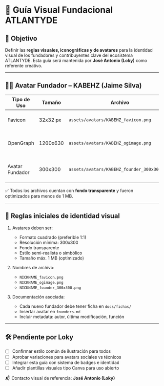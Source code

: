 <!--
Path: docs/guias/Guia_Visual_Founders.md
Autor: ATLANTYDE Founders Team
Última modificación: 2025-04-23
-->

# 🎨 Guía Visual Fundacional ATLANTYDE

## 🎯 Objetivo
Definir las **reglas visuales, iconográficas y de avatares** para la identidad visual de los fundadores y contribuyentes clave del ecosistema ATLANTYDE. Esta guía será mantenida por **José Antonio (Loky)** como referente creativo.

---

## 🧙‍♂️ Avatar Fundador – KABEHZ (Jaime Silva)

| Tipo de Uso      | Tamaño     | Archivo                            | Propósito                                     |
|------------------|------------|------------------------------------|-----------------------------------------------|
| Favicon          | 32x32 px   | `assets/avatars/KABEHZ_favicon.png`   | Icono navegador / sitio web                  |
| OpenGraph        | 1200x630   | `assets/avatars/KABEHZ_ogimage.png`   | Vista previa en redes sociales               |
| Avatar Fundador  | 300x300    | `assets/avatars/KABEHZ_founder_300x300.png` | Identidad en fichas / equipo / docs   |

✅ Todos los archivos cuentan con **fondo transparente** y fueron optimizados para menos de 1 MB.

---

## 📘 Reglas iniciales de identidad visual

1. Avatares deben ser:
   - Formato cuadrado (preferible 1:1)
   - Resolución mínima: 300x300
   - Fondo transparente
   - Estilo semi-realista o simbólico
   - Tamaño máx. 1 MB (optimizado)

2. Nombres de archivo:
   - `NICKNAME_favicon.png`
   - `NICKNAME_ogimage.png`
   - `NICKNAME_founder_300x300.png`

3. Documentación asociada:
   - Cada nuevo fundador debe tener ficha en `docs/fichas/`
   - Insertar avatar en `founders.md`
   - Incluir metadata: autor, última modificación, función

---

## 🛠️ Pendiente por Loky

- [ ] Confirmar estilo común de ilustración para todos
- [ ] Aprobar variaciones para avatars sociales vs técnicos
- [ ] Integrar esta guía con sistema de badges e identidad
- [ ] Añadir plantillas visuales tipo Canva para uso abierto

📬 Contacto visual de referencia: **José Antonio (Loky)**

